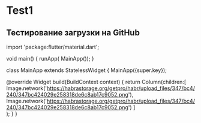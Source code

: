 # Test1
## Тестирование загрузки на GitHub

import 'package:flutter/material.dart';

void main() {
  runApp( MainApp());
}

class MainApp extends StatelessWidget {
   MainApp({super.key});

  @override
  Widget build(BuildContext context) {
    return Column(children:[  
     Image.network('https://habrastorage.org/getpro/habr/upload_files/347/bc4/240/347bc424029e258318de6c8ab17c9052.png'),
     Image.network('https://habrastorage.org/getpro/habr/upload_files/347/bc4/240/347bc424029e258318de6c8ab17c9052.png')
    ]     
     );
  }
}
